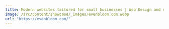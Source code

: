 ```yaml
---
title: Modern websites tailored for small businesses | Web Design and development
image: /src/content/showcase/_images/evenbloom.com.webp
url: "https://evenbloom.com/"
---
```


